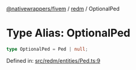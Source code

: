[@nativewrappers/fivem](../../README.md) / [redm](../README.md) / OptionalPed

# Type Alias: OptionalPed

```ts
type OptionalPed = Ped | null;
```

Defined in: [src/redm/entities/Ped.ts:9](https://github.com/nativewrappers/nativewrappers/blob/ef9379993d0b7126700360ea0bc0e228bd354e81/src/redm/entities/Ped.ts#L9)
